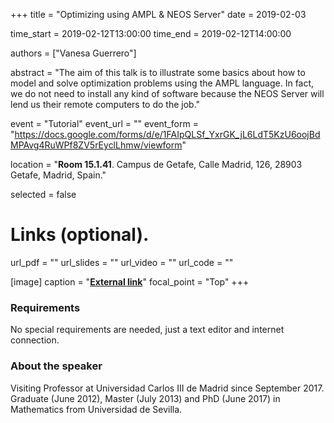 +++
title = "Optimizing using AMPL & NEOS Server"
date = 2019-02-03

time_start = 2019-02-12T13:00:00
time_end = 2019-02-12T14:00:00

authors = ["Vanesa Guerrero"]

abstract = "The aim of this talk is to illustrate some basics about how to model and solve optimization problems using the AMPL language. In fact, we do not need to install any kind of software because the NEOS Server will lend us their remote computers to do the job."

event = "Tutorial"
event_url = ""
event_form = "https://docs.google.com/forms/d/e/1FAIpQLSf_YxrGK_jL6LdT5KzU6oojBdMPAvg4RuWPf8ZV5rEyclLhmw/viewform"

location = "**Room 15.1.41**. Campus de Getafe, Calle Madrid, 126, 28903 Getafe, Madrid, Spain."

selected = false

# Links (optional).
url_pdf = ""
url_slides = ""
url_video = ""
url_code = ""

[image]
  caption = "[**External link**](http://portal.uc3m.es/portal/page/portal/dpto_estadistica/personal/vanesa_guerrero)"
  focal_point = "Top" 
+++

### Requirements

No special requirements are needed, just a text editor and internet connection.

### About the speaker

Visiting Professor at Universidad Carlos III de Madrid since September 2017. Graduate (June 2012), Master (July 2013) and PhD (June 2017) in Mathematics from Universidad de Sevilla.
